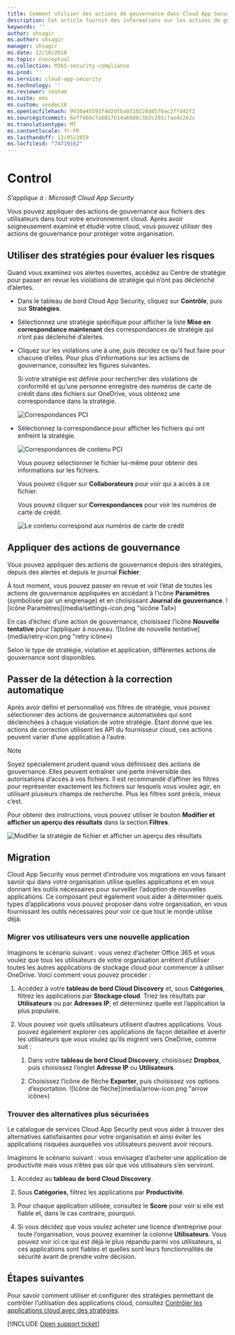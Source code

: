 ```yaml
---
title: Comment utiliser des actions de gouvernance dans Cloud App Security
description: Cet article fournit des informations sur les actions de gouvernance à entreprendre dans Cloud App Security pour contrôler l’usage des applications cloud de votre organisation.
keywords: ''
author: shsagir
ms.author: shsagir
manager: shsagir
ms.date: 12/10/2018
ms.topic: conceptual
ms.collection: M365-security-compliance
ms.prod: ''
ms.service: cloud-app-security
ms.technology: ''
ms.reviewer: reutam
ms.suite: ems
ms.custom: seodec18
ms.openlocfilehash: 9930a45593f4d2dfba0310228d4576ac2ffd42f2
ms.sourcegitcommit: 6eff466c7a6817b14a60d8c3b2c201c7ae4c2e2c
ms.translationtype: MT
ms.contentlocale: fr-FR
ms.lasthandoff: 12/05/2019
ms.locfileid: "74719162"
---
```

# <a name="control"></a>Control

*S’applique à : Microsoft Cloud App Security*

Vous pouvez appliquer des actions de gouvernance aux fichiers des utilisateurs dans tout votre environnement cloud. Après avoir soigneusement examiné et étudié votre cloud, vous pouvez utiliser des actions de gouvernance pour protéger votre organisation.

## <a name="use-policies-to-assess-risk"></a>Utiliser des stratégies pour évaluer les risques

Quand vous examinez vos alertes ouvertes, accédez au Centre de stratégie pour passer en revue les violations de stratégie qui n’ont pas déclenché d’alertes.

- Dans le tableau de bord Cloud App Security, cliquez sur **Contrôle**, puis sur **Stratégies**.

- Sélectionnez une stratégie spécifique pour afficher la liste **Mise en correspondance maintenant** des correspondances de stratégie qui n’ont pas déclenché d’alertes.

- Cliquez sur les violations une à une, puis décidez ce qu’il faut faire pour chacune d’elles. Pour plus d’informations sur les actions de gouvernance, consultez les figures suivantes.

    Si votre stratégie est définie pour rechercher des violations de conformité et qu’une personne enregistre des numéros de carte de crédit dans des fichiers sur OneDrive, vous obtenez une correspondance dans la stratégie.

    ![Correspondances PCI](media/pci-matches.png "correspondances pci")

- Sélectionnez la correspondance pour afficher les fichiers qui ont enfreint la stratégie.

    ![Correspondances de contenu PCI](media/pci-content-matches.png "pci, correspondances de contenu")

    Vous pouvez sélectionner le fichier lui-même pour obtenir des informations sur les fichiers.

    Vous pouvez cliquer sur **Collaborateurs** pour voir qui a accès à ce fichier.

    Vous pouvez cliquer sur **Correspondances** pour voir les numéros de carte de crédit.

    ![Le contenu correspond aux numéros de carte de crédit](media/content-matches-ccn.png "le contenu correspond aux numéros de carte de crédit")

## <a name="apply-governance-actions"></a>Appliquer des actions de gouvernance

Vous pouvez appliquer des actions de gouvernance depuis des stratégies, depuis des alertes et depuis le journal **Fichier**.

À tout moment, vous pouvez passer en revue et voir l’état de toutes les actions de gouvernance appliquées en accédant à l’icône **Paramètres** (symbolisée par un engrenage) et en choisissant **Journal de gouvernance**. ![icône Paramètres](media/settings-icon.png "sicône Tall»)

En cas d’échec d’une action de gouvernance, choisissez l’icône **Nouvelle tentative** pour l’appliquer à nouveau. ![Icône de nouvelle tentative](media/retry-icon.png "retry icône»)

Selon le type de stratégie, violation et application, différentes actions de gouvernance sont disponibles.

## <a name="move-from-detection-to-automatic-remediation"></a>Passer de la détection à la correction automatique

Après avoir défini et personnalisé vos filtres de stratégie, vous pouvez sélectionner des actions de gouvernance automatisées qui sont déclenchées à chaque violation de votre stratégie.
Étant donné que les actions de correction utilisent les API du fournisseur cloud, ces actions peuvent varier d’une application à l’autre.

> [!NOTE]
> Soyez spécialement prudent quand vous définissez des actions de gouvernance. Elles peuvent entraîner une perte irréversible des autorisations d’accès à vos fichiers.
> Il est recommandé d’affiner les filtres pour représenter exactement les fichiers sur lesquels vous voulez agir, en utilisant plusieurs champs de recherche. Plus les filtres sont précis, mieux c’est.
>
> Pour obtenir des instructions, vous pouvez utiliser le bouton **Modifier et afficher un aperçu des résultats** dans la section **Filtres**.

![Modifier la stratégie de fichier et afficher un aperçu des résultats](media/file-policy-edit-and-preview-results.png "stratégie de fichier, modifier et afficher un aperçu des résultats")

## <a name="migration"></a>Migration

Cloud App Security vous permet d’introduire vos migrations en vous faisant savoir qui dans votre organisation utilise quelles applications et en vous donnant les outils nécessaires pour surveiller l’adoption de nouvelles applications. Ce composant peut également vous aider à déterminer quels types d’applications vous pouvez proposer dans votre organisation, en vous fournissant les outils nécessaires pour voir ce que tout le monde utilise déjà.

### <a name="migrate-your-users-to-a-new-app"></a>Migrer vos utilisateurs vers une nouvelle application

Imaginons le scénario suivant : vous venez d’acheter Office 365 et vous voulez que tous les utilisateurs de votre organisation arrêtent d’utiliser toutes les autres applications de stockage cloud pour commencer à utiliser OneDrive. Voici comment vous pouvez procéder :

1. Accédez à votre **tableau de bord Cloud Discovery** et, sous **Catégories**, filtrez les applications par **Stockage cloud**. Triez les résultats par **Utilisateurs** ou par **Adresses IP**, et déterminez quelle est l’application la plus populaire.

2. Vous pouvez voir quels utilisateurs utilisent d’autres applications. Vous pouvez également explorer ces applications de façon détaillée et avertir les utilisateurs que vous voulez qu’ils migrent vers OneDrive, comme suit :

    1. Dans votre **tableau de bord Cloud Discovery**, choisissez **Dropbox**, puis choisissez l’onglet **Adresse IP** ou **Utilisateurs**.

    2. Choisissez l’icône de flèche **Exporter**, puis choisissez vos options d’exportation. ![Icône de flèche](media/arrow-icon.png "arrow icône»)

### <a name="find-more-secure-alternatives"></a>Trouver des alternatives plus sécurisées

Le catalogue de services Cloud App Security peut vous aider à trouver des alternatives satisfaisantes pour votre organisation et ainsi éviter les applications risquées auxquelles vos utilisateurs peuvent avoir recours.

Imaginons le scénario suivant : vous envisagez d’acheter une application de productivité mais vous n’êtes pas sûr que vos utilisateurs s’en serviront.

1. Accédez au **tableau de bord Cloud Discovery**.

2. Sous **Catégories**, filtrez les applications par **Productivité**.

3. Pour chaque application utilisée, consultez le **Score** pour voir si elle est fiable et, dans le cas contraire, pourquoi.

4. Si vous décidez que vous voulez acheter une licence d’entreprise pour toute l’organisation, vous pouvez examiner la colonne **Utilisateurs**. Vous pouvez voir ici ce qui est déjà le plus répandu parmi vos utilisateurs, si ces applications sont fiables et quelles sont leurs fonctionnalités de sécurité avant de prendre votre décision.

## <a name="next-steps"></a>Étapes suivantes

Pour savoir comment utiliser et configurer des stratégies permettant de contrôler l’utilisation des applications cloud, consultez [Contrôler les applications cloud avec des stratégies](control-cloud-apps-with-policies.md).

[!INCLUDE [Open support ticket](includes/support.md)]
